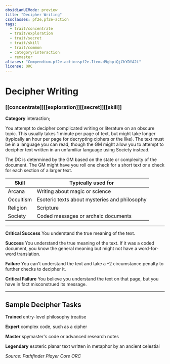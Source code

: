 ```yaml
---
obsidianUIMode: preview
title: "Decipher Writing"
cssclasses: pf2e,pf2e-action
tags:
  - trait/concentrate
  - trait/exploration
  - trait/secret
  - trait/skill
  - trait/common
  - category/interaction
  - remaster
aliases: "Compendium.pf2e.actionspf2e.Item.d9gbpiQjChYDYA2L"
license: ORC
---
```

# Decipher Writing

### [[concentrate]][[exploration]][[secret]][[skill]]

**Category** interaction; 




You attempt to decipher complicated writing or literature on an obscure topic. This usually takes 1 minute per page of text, but might take longer (typically an hour per page for decrypting ciphers or the like). The text must be in a language you can read, though the GM might allow you to attempt to decipher text written in an unfamiliar language using Society instead.

The DC is determined by the GM based on the state or complexity of the document. The GM might have you roll one check for a short text or a check for each section of a larger text.

  

| Skill | Typically used for |
| --- | --- |
| Arcana | Writing about magic or science |
| Occultism | Esoteric texts about mysteries and philosophy |
| Religion | Scripture |
| Society | Coded messages or archaic documents |

* * *

**Critical Success** You understand the true meaning of the text.

**Success** You understand the true meaning of the text. If it was a coded document, you know the general meaning but might not have a word-for-word translation.

**Failure** You can't understand the text and take a –2 circumstance penalty to further checks to decipher it.

**Critical Failure** You believe you understand the text on that page, but you have in fact misconstrued its message.

* * *

## Sample Decipher Tasks

**Trained** entry-level philosophy treatise

**Expert** complex code, such as a cipher

**Master** spymaster's code or advanced research notes

**Legendary** esoteric planar text written in metaphor by an ancient celestial

*Source: Pathfinder Player Core*
*ORC*